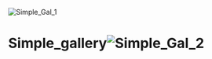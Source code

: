 
![Simple_Gal_1](https://user-images.githubusercontent.com/96682686/150760210-9eb82603-b820-4894-8392-bccb5757799a.png)
# Simple_gallery![Simple_Gal_2](https://user-images.githubusercontent.com/96682686/150760199-96e564de-f585-4094-ba9c-8bc89c864447.png)
